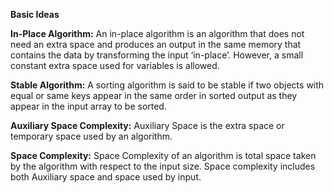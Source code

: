 <b>Basic Ideas</b>

<b>In-Place Algorithm:</b>
An in-place algorithm is an algorithm that does not need an extra space and produces an output in the same memory that contains the data by transforming the input ‘in-place’. However, a small constant extra space used for variables is allowed.

<b>Stable Algorithm:</b>
A sorting algorithm is said to be stable if two objects with equal or same keys appear in the same order in sorted output as they appear in the input array to be sorted.

<b>Auxiliary Space Complexity:</b>
Auxiliary Space is the extra space or temporary space used by an algorithm.

<b>Space Complexity:</b>
Space Complexity of an algorithm is total space taken by the algorithm with respect to the input size. Space complexity includes both Auxiliary space and space used by input.
